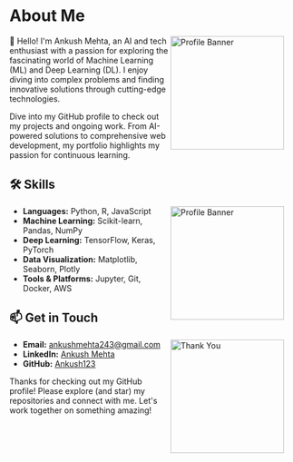 # About Me


<div>
<img src="https://github.com/user-attachments/assets/50e75993-dcb2-44f6-a32e-3126f614e23b" alt="Profile Banner" align="right" width="200" style="padding-right: 20px;"/>

👋 Hello! I'm Ankush Mehta, an AI and tech enthusiast with a passion for exploring the fascinating world of Machine Learning (ML) and Deep Learning (DL). I enjoy diving into complex problems and finding innovative solutions through cutting-edge technologies.

Dive into my GitHub profile to check out my projects and ongoing work. From AI-powered solutions to comprehensive web development, my portfolio highlights my passion for continuous learning.

## 🛠️ Skills
<div>
<img src="https://github.com/user-attachments/assets/b253effc-bba3-45db-bc6b-94731c74ac00"alt="Profile Banner" align="right" width="200" style="padding-right: 20px;" />
</div>
  <ul>
    <li><b>Languages:</b> Python, R, JavaScript</li>
    <li><b>Machine Learning:</b> Scikit-learn, Pandas, NumPy</li>
    <li><b>Deep Learning:</b> TensorFlow, Keras, PyTorch</li>
    <li><b>Data Visualization:</b> Matplotlib, Seaborn, Plotly</li>
    <li><b>Tools & Platforms:</b> Jupyter, Git, Docker, AWS</li>
  </ul>
  

## 📫 Get in Touch
<div>
  <img src="https://cdn.dribbble.com/users/3497212/screenshots/11476810/media/c18175dc05724f0c933fa8f49b2ff875.gif" alt="Thank You" align="right" width="200" style="padding-right: 20px;"/>
</div>
  <ul>
    <li><b>Email:</b> <a href="mailto:ankushmehta243@gmail.com">ankushmehta243@gmail.com</a></li>
    <li><b>LinkedIn:</b> <a href="https://www.linkedin.com/in/i-ankush-mehta/">Ankush Mehta</a></li>
    <li><b>GitHub:</b> <a href="https://github.com/ankushmehta123">Ankush123</a></li>
  </ul>





Thanks for checking out my GitHub profile! Please explore (and star) my repositories and connect with me. Let's work together on something amazing!


